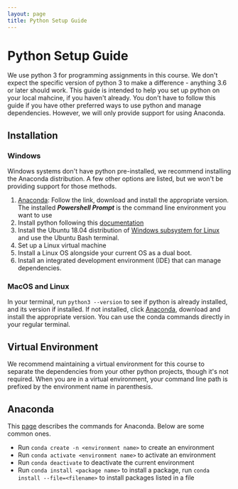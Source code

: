 ```yaml
---
layout: page
title: Python Setup Guide
---
```


# Python Setup Guide
We use python 3 for programming assignments in this course. We don't expect the specific version of python 3 to make a difference - anything 3.6 or later should work. This guide is intended to help you set up python on your local mahcine, if you haven't already. You don't have to follow this guide if you have other preferred ways to use python and manage dependencies. However, we will only provide support for using Anaconda.

## Installation
### Windows
Windows systems don't have python pre-installed, we recommend installing the Anaconda distribution. A few other options are listed, but we won't be providing support for those methods.
1. [Anaconda](https://www.anaconda.com/distribution/): Follow the link, download and install the appropriate version. The installed ***Powershell Prompt*** is the command line environment you want to use
2. Install python following this [documentation](https://docs.python.org/3/using/windows.html)
3. Install the Ubuntu 18.04 distribution of [Windows subsystem for Linux](https://docs.microsoft.com/en-us/windows/wsl/install-win10) and use the Ubuntu Bash terminal.
4. Set up a Linux virtual machine
5. Install a Linux OS alongside your current OS as a dual boot.
6. Install an integrated development environment (IDE) that can manage dependencies.

### MacOS and Linux
In your terminal, run `python3 --version` to see if python is already installed, and its version if installed. If not installed, click [Anaconda](https://www.anaconda.com/distribution/), download and install the appropriate version. You can use the conda commands directly in your regular terminal.

## Virtual Environment
We recommend maintaining a virtual environment for this course to separate the dependencies from your other python projects, though it's not required. When you are in a virtual environment, your command line path is prefixed by the environment name in parenthesis.

## Anaconda
This [page](https://docs.conda.io/projects/conda/en/latest/commands.html) describes the commands for Anaconda. Below are some common ones.
- Run `conda create -n <environment name>` to create an environment
- Run `conda activate <environment name>` to activate an environment
- Run `conda deactivate` to deactivate the current environment
- Run `conda install <package name>` to install a package, run `conda install --file=<filename>` to install packages listed in a file
